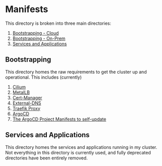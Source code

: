 # Manifests

This directory is broken into three main directories:

1. [Bootstrapping - Cloud](bootstrapping-cloud/)
1. [Bootstrapping - On-Prem](bootstrapping-onprem/)
2. [Services and Applications](workloads/)

## Bootstrapping

This directory homes the raw requirements to get the cluster up and operational. This includes (currently)

1. [Cilium](bootstrapping-onprem/01-cilium/)
2. [MetalLB](bootstrapping-onprem/02-metallb/)
3. [Cert-Manager](bootstrapping-onprem/03-cert-manager/)
4. [External-DNS](bootstrapping-onprem/04-external-dns/)
5. [Traefik Proxy](bootstrapping-onprem/05-traefik/)
6. [ArgoCD](bootstrapping-onprem/06-argocd/)
7. [The ArgoCD Project Manifests to self-update](07-bootstrapping-argoprojects/)

## Services and Applications

This directory homes the services and applications running in my cluster. Not everything in this directory is currently used, and fully deprecated directories have been entirely removed.
